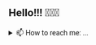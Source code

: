 <link href="style.css" rel="stylesheet"></link> 
<link href="https://fonts.googleapis.com/css2?family=Roboto&display=swap" rel="stylesheet">


<style>
  .readme_profile{
    font-family: 'Roboto', sans-serif;
  }
  .with-flex{
    display: flex;
  }
  .square{
    color: black;
    border-radius: 5px;
    padding: 5px 10px;
    height: 150px;
    width: 300px;
    background-color: lightsteelblue;
    margin: 5px 5px;
  }
  .logo{
    width: 15px;
    margin: 0px 5px;
  }
</style>

<div class="readme_profile">
  <h2>Hello!!! 👋👋👋</h2>
<details>
<summary>📫 How to reach me: ...</summary>
  <ul>
    <li>Website: <a href="http://www.joshcodes.dev">
      <img src='./assets/website.svg' class="logo"> joshcodes.dev</a>
      </li>
    <li>LinkedIn: <a href="https://www.linkedin.com/in/jtobannon/">
      <img src='./assets/linkedin.svg' class="logo">jtobannon</a>
    </li>
    <li>Twitter: <a href="https://twitter.com/jtobannon"><img src='./assets/twitter.svg' class="logo">jtobannon</a></li>
  </ul>
<details>
<summary>👇 Pinned Repo Walkthrough 👇</summary>
  <div class='with-flex'>
    <div class="row">
      <div class="square"> 
        <p><strong>rosetta-be</strong>-</p> 
          <p><u>Purpose</u>: This is the backend python application driving the Rosetta language translator.</p>
          <p><i>⚡️ Webscrapping ⚡️ Python ⚡️ Machine Learning </i></p>
      </div>
      <div class="square"> 
        <p><strong>sweater_weather</strong>-</p>
          <p class="with-bottom"><u>Purpose</u>: This repo is an exercise in consuming external API's and exposing endpoints in Rails.</p>
          <p><i>
            ⚡️ API Consumption
            ⚡️ API Endpoints
            ⚡️ Well-tested
          </i></p>
      </div>
    </div>
    <div class="row">
      <div class="square"> 
        <p><strong>upvote_api</strong>-</p>
          <u>Purpose</u>: This is the backend Sinatra application enabling a user voting engine.</p>
          <p><i>⚡️ Micro Services ⚡️ JS Front End ⚡️ Sinatra Backend </i></p>
      </div>
      <div class="square"> 
        <p><strong>sweater_weather</strong>-</p> 
          <u>Purpose</u>: An project focused on creating and throughly testing multiple rails API endpoints.</p>
          <p><i>⚡️ UX design requirements ⚡️ API consumption ⚡️ API Endpoints </i> </p>
      </div>
    </div>
    <div class="row">
      <div class="square"> 
        <p><strong>upvote_ui</strong>-</p>
          <u>Purpose</u>: JS frontend code driving the user voting engine of Upvote.</p>
          <p><i>Micro Services ⚡ JS Front End ⚡ Sinatra Backend </i></p>
      </div>
      <div class="square"> 
        <p><strong>monster_shop</strong>-</p>
          <u>Purpose</u>: This is a e-commerce platform (selling ☕️️).</p>
          <p><i>Multi-tenancy ⚡ Authentication ⚡ E-Commerce Store </i> </p>
      </div>
    </div>
  </div>
</div>


<!--
**jobannon/jobannon** is a ✨ _special_ ✨ repository because its `README.md` (this file) appears on your GitHub profile.


| Repository | Purpose | Repository                     | Purpose |
|------------|---------|--------------------------------|---------|
| rosetta-be |         | sweater_weather                |         |
| upvote_api |         | rails_eng                      |         |
| upvote_ui  |         | monster_shop_individual_coupon |         |

Here are some ideas to get you started:

- 🔭 I’m currently working on ...
- 🌱 I’m currently learning ...
- 👯 I’m looking to collaborate on ...
- 🤔 I’m looking for help with ...
- 💬 Ask me about ...
- 📫 How to reach me: ...
-  Pronouns: ...
-  Fun fact: ...
-->

